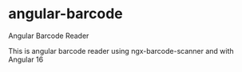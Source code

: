 # angular-barcode

Angular Barcode Reader

This is angular barcode reader using ngx-barcode-scanner and with Angular 16
